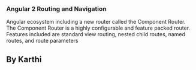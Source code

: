 ### Angular 2 Routing and Navigation  

Angular ecosystem including a new router called the Component Router. 
The Component Router is a highly configurable and feature packed router. 
Features included are standard view routing, nested child routes, named routes, and route parameters

## By Karthi